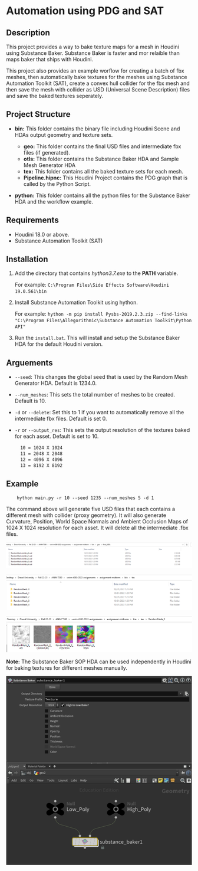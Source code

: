 # Automation using PDG and SAT

## Description

This project provides a way to bake texture maps for a mesh in Houdini using Substance Baker. Substance Baker is faster and mor relaible than maps baker that ships with Houdini.

This project also provides an example worflow for creating a batch of fbx meshes, then automatically bake textures for the meshes using Substance Automation Toolkit (SAT), create a convex hull collider for the fbx mesh and then save the mesh with collider as USD (Universal Scene Description) files and save the baked textures seperately.

## Project Structure

- **bin:** This folder contains the binary file including Houdini Scene and HDAs output geometry and texture sets.

    - **geo:** This folder contains the final USD files and intermediate fbx files (if generated).
    - **otls:** This folder contains the Substance Baker HDA and Sample Mesh Generator HDA
    - **tex:** This folder contains all the baked texture sets for each mesh.
    - **Pipeline.hipnc:** This Houdini Project contains the PDG graph that is called by the Python Script.

- **python:** This folder contains all the python files for the Substance Baker HDA and the workflow example.

## Requirements

- Houdini 18.0 or above.
- Substance Automation Toolkit (SAT)

## Installation

1) Add the directory that contains *hython3.7.exe* to the **PATH** variable. 

    For example: ```C:\Program Files\Side Effects Software\Houdini 19.0.561\bin```

2) Install Substance Automation Toolkit using hython.

    For example: ```hython -m pip install Pysbs-2019.2.3.zip --find-links "C:\Program Files\Allegorithmic\Substance Automation Toolkit\Python API" ```

3) Run the ```install.bat```. This will install and setup the Substance Baker HDA for the default Houdini version.

## Arguements
- `--seed`: This changes the global seed that is used by the Random Mesh Generator HDA. Default is 1234.0.

- `--num_meshes`: This sets the total number of meshes to be created. Default is 10.

- `-d` or `--delete`: Set this to 1 if you want to automatically remove all the intermediate fbx files. Default is set 0.

- `-r` or `--output_res`: This sets the output resolution of the textures baked for each asset. Default is set to 10.
        
        10 = 1024 X 1024
        11 = 2048 X 2048
        12 = 4096 X 4096
        13 = 8192 X 8192

## Example 

        hython main.py -r 10 --seed 1235 --num_meshes 5 -d 1

The command above will generate five USD files that each contains a different mesh with collider (proxy geometry). It will also generate Curvature, Position, World Space Normals and Ambient Occlusion Maps of 1024 X 1024 resolution for each asset. It will delete all the intermediate .fbx files.

![USD Files](etc/screenshots/USD_Files.PNG)

![Baked Textures Folder](etc/screenshots/Tex_folder.PNG)

![Baked Textures](etc/screenshots/Texs.PNG)


**Note:** The Substance Baker SOP HDA can be used independently in Houdini for baking textures for different meshes manually.


![Substance Baker](etc/screenshots/Substance%20Baker.PNG)




